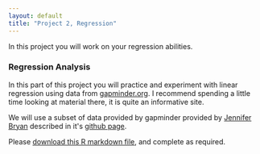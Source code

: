 ```yaml
---
layout: default
title: "Project 2, Regression"
---
```


In this project you will work on your regression
abilities.


### Regression Analysis

In this part of this project you will practice and experiment with linear regression using
data from [gapminder.org](http://gapminder.org). I recommend spending a little time looking at material there, it is quite an informative site.

We will use a subset of data provided by gapminder provided by [Jennifer Bryan](http://www.stat.ubc.ca/~jenny/) described in it's [github page](https://github.com/jennybc/gapminder).

Please [download this R markdown file](gapminder.Rmd), and complete as
required. 
